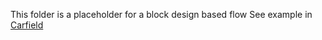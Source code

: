 This folder is a placeholder for a block design based flow 
See example in [Carfield](https://github.com/pulp-platform/carfield/tree/main/target/xilinx/flavor_bd)
